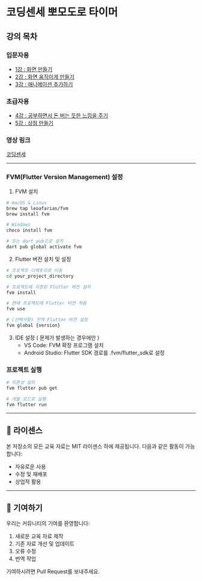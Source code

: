 # 코딩센세 뽀모도로 타이머

## 강의 목차

### 입문자용
- [1강 : 화면 만들기](https://youtu.be/ehahAn5YUCk?si=pEj4cwfBW4K2ktWC)
- [2강 : 화면 움직이게 만들기](https://youtu.be/L6y9CjyuuWg?si=CddpsWkdIiW9mjDq)
- [3강 : 애니메이션 추가하기](https://youtu.be/IcTgYYaOKoQ?si=Ll8Vdku-EXCk1ckT)

### 초급자용
- [4강 : 공부하면서 돈 버는 듯한 느낌을 주기](https://www.youtube.com/watch?v=Drg6qZ_mJMw&t=102s)
- [5강 : 상점 만들기](https://youtu.be/jb23FBcWV88)

### 영상 링크
[코딩센세](https://www.youtube.com/@coding_ez_snese)

---
### FVM(Flutter Version Management) 설정

1. FVM 설치
```bash
# macOS & Linux
brew tap leoafarias/fvm
brew install fvm

# Windows
choco install fvm

# 또는 dart pub으로 설치
dart pub global activate fvm
```

2. Flutter 버전 설치 및 설정
```bash
# 프로젝트 디렉토리로 이동
cd your_project_directory

# 프로젝트에 지정된 Flutter 버전 설치
fvm install

# 현재 프로젝트에 Flutter 버전 적용
fvm use

# (선택사항) 전역 Flutter 버전 설정
fvm global {version}
```

3. IDE 설정 ( 문제가 발생하는 경우에만 )
    - VS Code: FVM 확장 프로그램 설치
    - Android Studio: Flutter SDK 경로를 .fvm/flutter_sdk로 설정

### 프로젝트 실행

```bash
# 의존성 설치
fvm flutter pub get

# 개발 모드로 실행
fvm flutter run
```

---

## 📝 라이센스

본 저장소의 모든 교육 자료는 MIT 라이센스 하에 제공됩니다. 다음과 같은 활동이 가능합니다:

- 자유로운 사용
- 수정 및 재배포
- 상업적 활용

---

## 🤝 기여하기

우리는 커뮤니티의 기여를 환영합니다:

1. 새로운 교육 자료 제작
2. 기존 자료 개선 및 업데이트
3. 오류 수정
4. 번역 작업

기여하시려면 Pull Request를 보내주세요.
